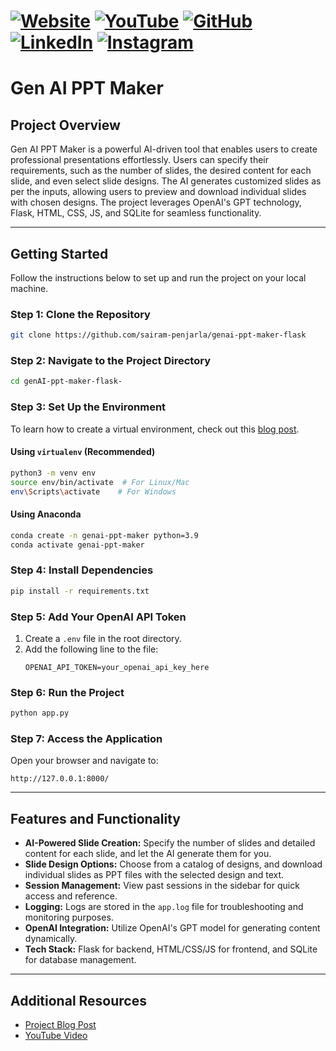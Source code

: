 # [![Website](https://img.shields.io/badge/Website-Visit-brightgreen)](https://psairam9301.wixsite.com/website) [![YouTube](https://img.shields.io/badge/YouTube-Subscribe-red)](https://www.youtube.com/@sairampenjarla) [![GitHub](https://img.shields.io/badge/GitHub-Explore-black)](https://github.com/sairam-penjarla) [![LinkedIn](https://img.shields.io/badge/LinkedIn-Connect-blue)](https://www.linkedin.com/in/sairam-penjarla-b5041b121/) [![Instagram](https://img.shields.io/badge/Instagram-Follow-ff69b4)](https://www.instagram.com/sairam.ipynb/)

# Gen AI PPT Maker

## Project Overview
Gen AI PPT Maker is a powerful AI-driven tool that enables users to create professional presentations effortlessly. Users can specify their requirements, such as the number of slides, the desired content for each slide, and even select slide designs. The AI generates customized slides as per the inputs, allowing users to preview and download individual slides with chosen designs. The project leverages OpenAI's GPT technology, Flask, HTML, CSS, JS, and SQLite for seamless functionality.

---

## Getting Started

Follow the instructions below to set up and run the project on your local machine.

### Step 1: Clone the Repository
```bash
git clone https://github.com/sairam-penjarla/genai-ppt-maker-flask
```

### Step 2: Navigate to the Project Directory
```bash
cd genAI-ppt-maker-flask-
```

### Step 3: Set Up the Environment
To learn how to create a virtual environment, check out this [blog post](https://psairam9301.wixsite.com/website/post/learn-virtualenv-basics).

#### Using `virtualenv` (Recommended)
```bash
python3 -m venv env
source env/bin/activate  # For Linux/Mac
env\Scripts\activate    # For Windows
```

#### Using Anaconda
```bash
conda create -n genai-ppt-maker python=3.9
conda activate genai-ppt-maker
```

### Step 4: Install Dependencies
```bash
pip install -r requirements.txt
```

### Step 5: Add Your OpenAI API Token
1. Create a `.env` file in the root directory.
2. Add the following line to the file:
   ```env
   OPENAI_API_TOKEN=your_openai_api_key_here
   ```

### Step 6: Run the Project
```bash
python app.py
```

### Step 7: Access the Application
Open your browser and navigate to:
```text
http://127.0.0.1:8000/
```

---

## Features and Functionality

- **AI-Powered Slide Creation:** Specify the number of slides and detailed content for each slide, and let the AI generate them for you.
- **Slide Design Options:** Choose from a catalog of designs, and download individual slides as PPT files with the selected design and text.
- **Session Management:** View past sessions in the sidebar for quick access and reference.
- **Logging:** Logs are stored in the `app.log` file for troubleshooting and monitoring purposes.
- **OpenAI Integration:** Utilize OpenAI's GPT model for generating content dynamically.
- **Tech Stack:** Flask for backend, HTML/CSS/JS for frontend, and SQLite for database management.

---

## Additional Resources

- [Project Blog Post](https://psairam9301.wixsite.com/website/post/project-blog-gen-ai-ppt-maker)
- [YouTube Video](https://www.youtube.com/@sairampenjarla)
